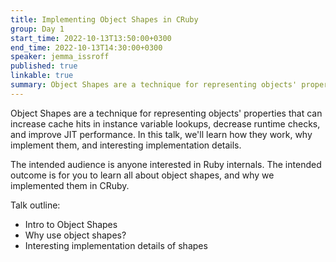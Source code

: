 ```yaml
---
title: Implementing Object Shapes in CRuby
group: Day 1
start_time: 2022-10-13T13:50:00+0300
end_time: 2022-10-13T14:30:00+0300
speaker: jemma_issroff
published: true
linkable: true
summary: Object Shapes are a technique for representing objects' properties that can increase cache hits in instance variable lookups, decrease runtime checks, and improve JIT performance. In this talk, we'll learn how they work, why implement them, and interesting implementation details.
---
```


Object Shapes are a technique for representing objects' properties that can increase cache hits in instance variable lookups, decrease runtime checks, and improve JIT performance. In this talk, we'll learn how they work, why implement them, and interesting implementation details.

The intended audience is anyone interested in Ruby internals. The intended outcome is for you to learn all about object shapes, and why we implemented them in CRuby.

Talk outline:

- Intro to Object Shapes
- Why use object shapes?
- Interesting implementation details of shapes
